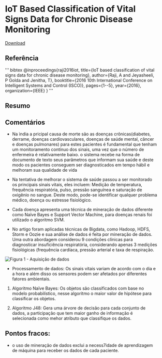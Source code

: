 
# IoT Based Classification of Vital Signs Data for Chronic Disease Monitoring

[Download](https://sci-hub.se/https://doi.org/10.1109/ISCO.2016.7727048)


## Referência
''' bibtex
@inproceedings{raji2016iot,
  title={IoT based classification of vital signs data for chronic disease monitoring},
  author={Raji, A and Jeyasheeli, P Golda and Jenitha, T},
  booktitle={2016 10th International Conference on Intelligent Systems and Control (ISCO)},
  pages={1--5},
  year={2016},
  organization={IEEE}
}
'''

## Resumo



## Comentários

- Na ìndia a pricipal causa de morte são as doenças crônicas(diabetes, derrame, doenças cardiovasculares, doenças de saúde mental, cãncer e doenças pulmonares) para estes pacientes é fundamental que tenham um monitoramento contínuo dos sinais, uma vez que o número de enfermeira é relativamente baixo. o sistema recebe na forma de documento de texto seus parâmetros que informam sua saúde e deste modo os pacientes conseguem ser diagnosticados em tempo hábil e melhoram sua qualidade de vida

- Na tentativa de melhorar o sistema de saúde passou a ser monitorado os principais sinais vitais, eles incluem: Medição de temperatura, frequência respiratória, pulso, pressão sanguínea e saturação de oxigênio no sangue. Deste modo, pode-se identificar qualquer problema médico, doença ou estresse fisiológico.

- Cada doença apresenta uma técnica de mineração de dados diferente como Naïve Bayes e Support Vector Machine, para doenças renais foi utilizado o algoritmo SVM.

- No artigo foram aplicadas técnicas de Bigdata, como Hadoop, HDFS, Storm e Oozie e sua análise de dados é feita por mineração de dados. Uma outra abordagem considerou 9 condições clínicas para diagnosticar insuficiência respiratória, considerando apenas 3 medições fisiológicas (frequência cardíaca, pressão arterial e taxa de respiração.

![Figura 1 - Aquisição de dados](C:\Users\Usuário\Documents\Figuras\Figura1.png)

- Processamento de dados: Os sinais vitais variam de acordo com o dia e a hora e além disso os sensores podem ser afetados por diferentes fatores ambientais.

 1. Algoritmo Naïve Bayes: Os objetos são classificados com base no modelo probabilístico, nesse algoritmo o maior valor de hipótese para classificar os objetos.

 2. Algoritmo J48: Gera uma árvore de decisão para cada conjunto de dados, a participação que tem maior ganho de informação é selecionada como mehor atributo que classifique os dados.


## Pontos fracos:

- o uso de mineração de dados exclui a necess7idade de aprendizagem de máquina para receber os dados de cada paciente.